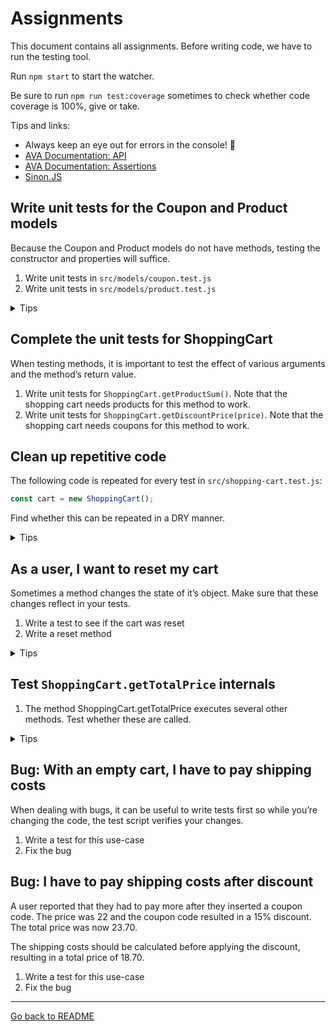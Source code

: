 # Assignments

This document contains all assignments. Before writing code, we have to run the testing tool.

Run `npm start` to start the watcher.

Be sure to run `npm run test:coverage` sometimes to check whether code coverage is 100%, give or take.

Tips and links:

- Always keep an eye out for errors in the console! 👀
- [AVA Documentation: API](https://github.com/avajs/ava#api)
- [AVA Documentation: Assertions](https://github.com/avajs/ava#assertions)
- [Sinon.JS](http://sinonjs.org/)

## Write unit tests for the Coupon and Product models

Because the Coupon and Product models do not have methods, testing the constructor and properties will suffice.

1. Write unit tests in `src/models/coupon.test.js`
1. Write unit tests in `src/models/product.test.js`

<details>
  <summary>Tips</summary>

  <p>Write tests that checks whether:</p>

  <ul>
    <li>The constructors function properly.</li>
    <li>The instance properties matches what was passed to the constructor.</li>
  </ul>
</details>

## Complete the unit tests for ShoppingCart

When testing methods, it is important to test the effect of various arguments and the method’s return value.

1. Write unit tests for `ShoppingCart.getProductSum()`. Note that the shopping cart needs products for this method to work.
2. Write unit tests for `ShoppingCart.getDiscountPrice(price)`. Note that the shopping cart needs coupons for this method to work.

## Clean up repetitive code

The following code is repeated for every test in `src/shopping-cart.test.js`:

```js
const cart = new ShoppingCart();
```

Find whether this can be repeated in a DRY manner.

<details>
  <summary>Tips</summary>

  <ul>
    <li>Look into setup and teardown.</li>
    <li><a href="https://github.com/avajs/ava#before--after-hooks">AVA Documentation: Before & after hooks</a>.</li>
  </ul>
</details>

## As a user, I want to reset my cart

Sometimes a method changes the state of it’s object. Make sure that these changes reflect in your tests.

1. Write a test to see if the cart was reset
2. Write a reset method

<details>
  <summary>Tips</summary>

  <ul>
    <li>The trick here is to write the test first, so you can think about what the method should do before writing it. By doing so, passing all tests indicates that the method is complete!</li>
    <li>Make sure products and coupons are removed from the cart.</li>
  </ul>
</details>

## Test `ShoppingCart.getTotalPrice` internals

1. The method ShoppingCart.getTotalPrice executes several other methods. Test whether these are called.

<details>
  <summary>Tips</summary>

  <ul>
    <li>A spy allows you to record whether a function was called.</li>
    <li><a href="http://sinonjs.org/releases/v4.4.6/spies/">Sinon.JS Documentation: Spies</a>.</li>
  </ul>
</details>

## Bug: With an empty cart, I have to pay shipping costs

When dealing with bugs, it can be useful to write tests first so while you’re changing the code, the test script verifies your changes.

1. Write a test for this use-case
2. Fix the bug

## Bug: I have to pay shipping costs after discount

A user reported that they had to pay more after they inserted a coupon code. The price was 22 and the coupon code resulted in a 15% discount. The total price was now 23.70.

The shipping costs should be calculated before applying the discount, resulting in a total price of 18.70.

1. Write a test for this use-case
2. Fix the bug

---

[Go back to README](/README.md)
